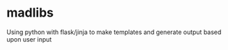 # madlibs
Using python with flask/jinja to make templates and generate output based upon user input
